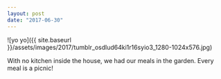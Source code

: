 ```yaml
---
layout: post
date: "2017-06-30"
---
```


![yo yo]({{ site.baseurl }}/assets/images/2017/tumblr_osdlud64ki1r16syio3_1280-1024x576.jpg)

With no kitchen inside the house, we had our meals in the garden. Every meal is a picnic!
